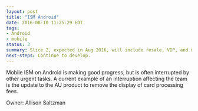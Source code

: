 ```yaml
---
layout: post
title: "ISM Android"
date: 2016-08-10 11:25:29 EDT
tags:
- Android
- mobile
status: 3
summary: Slice 2, expected in Aug 2016, will include resale, VIP, and multiple ticket type support. With this release Android will support 32% of events on ISM.
next-steps: Continue to develop.
---
```


Mobile ISM on Android is making good progress, but is often interrupted by other urgent tasks. A current example of an interruption affecting the team is the update to the AU product to remove the display of card processing fees.

Owner: Allison Saltzman
